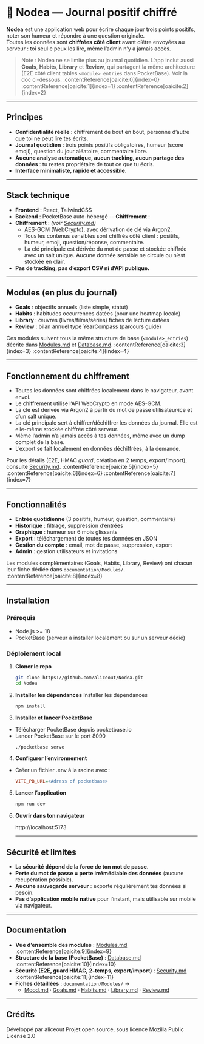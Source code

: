 
 # 🍃 Nodea — Journal positif chiffré
 
 **Nodea** est une application web pour écrire chaque jour trois points positifs, noter son humeur et répondre à une question originale.  
 Toutes les données sont **chiffrées côté client** avant d’être envoyées au serveur : toi seul·e peux les lire, même l’admin n’y a jamais accès.
 
> Note : Nodea ne se limite plus au journal quotidien. L’app inclut aussi **Goals**, **Habits**, **Library** et **Review**, qui partagent la même architecture (E2E côté client  tables `<module>_entries` dans PocketBase). Voir la doc ci-dessous. :contentReference[oaicite:0]{index=0} :contentReference[oaicite:1]{index=1} :contentReference[oaicite:2]{index=2}
 
 ---
 
 ## Principes
 
 - **Confidentialité réelle** : chiffrement de bout en bout, personne d’autre que toi ne peut lire tes écrits.
 - **Journal quotidien** : trois points positifs obligatoires, humeur (score  emoji), question du jour aléatoire, commentaire libre.
 - **Aucune analyse automatique, aucun tracking, aucun partage des données** : tu restes propriétaire de tout ce que tu écris.
 - **Interface minimaliste, rapide et accessible.**
 
 ---
 
 ## Stack technique
 
 - **Frontend** : React, TailwindCSS
 - **Backend** : PocketBase auto-hébergé
-- **Chiffrement** :  
- **Chiffrement** :  *(voir [Security.md](documentation/Security.md))*  
   - AES-GCM (WebCrypto), avec dérivation de clé via Argon2.
   - Tous les contenus sensibles sont chiffrés côté client : positifs, humeur, emoji, question/réponse, commentaire.
   - La clé principale est dérivée du mot de passe et stockée chiffrée avec un salt unique. Aucune donnée sensible ne circule ou n’est stockée en clair.
 - **Pas de tracking, pas d’export CSV ni d’API publique.**
 
---

## Modules (en plus du journal)

- **Goals** : objectifs annuels (liste simple, statut)  
- **Habits** : habitudes  occurrences datées (pour une heatmap locale)  
- **Library** : œuvres (livres/films/séries)  fiches de lecture datées  
- **Review** : bilan annuel type YearCompass (parcours guidé)

Ces modules suivent tous la même structure de base (`<module>_entries`) décrite dans [Modules.md](documentation/Modules.md) et [Database.md](documentation/Database.md). :contentReference[oaicite:3]{index=3} :contentReference[oaicite:4]{index=4}

 ---
 
 ## Fonctionnement du chiffrement
 
 - Toutes les données sont chiffrées localement dans le navigateur, avant envoi.
 - Le chiffrement utilise l’API WebCrypto en mode AES-GCM.
 - La clé est dérivée via Argon2 à partir du mot de passe utilisateur·ice et d’un salt unique.
 - La clé principale sert à chiffrer/déchiffrer les données du journal. Elle est elle-même stockée chiffrée côté serveur.
 - Même l’admin n’a jamais accès à tes données, même avec un dump complet de la base.
 - L’export se fait localement en données déchiffrées, à la demande.
 
Pour les détails (E2E, HMAC *guard*, création en 2 temps, export/import), consulte [Security.md](documentation/Security.md). :contentReference[oaicite:5]{index=5} :contentReference[oaicite:6]{index=6} :contentReference[oaicite:7]{index=7}

 ---
 
 ## Fonctionnalités
 
 - **Entrée quotidienne** (3 positifs, humeur, question, commentaire)
 - **Historique** : filtrage, suppression d’entrées
 - **Graphique** : humeur sur 6 mois glissants
 - **Export** : téléchargement de toutes tes données en JSON
 - **Gestion du compte** : email, mot de passe, suppression, export
 - **Admin** : gestion utilisateurs et invitations
 
Les modules complémentaires (Goals, Habits, Library, Review) ont chacun leur fiche dédiée dans `documentation/Modules/`. :contentReference[oaicite:8]{index=8}

 ---
 
 ## Installation

### Prérequis

- Node.js >= 18
- PocketBase (serveur à installer localement ou sur un serveur dédié)

### Déploiement local

1. **Cloner le repo**  
   ```bash
   git clone https://github.com/aliceout/Nodea.git
   cd Nodea
   ```
2. **Installer les dépendances**
    Installer les dépendances
   ```bash
   npm install
   ```
3. **Installer et lancer PocketBase**
- Télécharger PocketBase depuis pocketbase.io
- Lancer PocketBase sur le port 8090
   ```bash
   ./pocketbase serve
   ```


4. **Configurer l’environnement**
- Créer un fichier .env à la racine avec :
   ```ini
   VITE_PB_URL=<Adress of pocketbase>
   ```
5. **Lancer l’application**
   ```bash
   npm run dev
   ```
6. **Ouvrir dans ton navigateur**

   http://localhost:5173

   ---
 ## Sécurité et limites
 
 - **La sécurité dépend de la force de ton mot de passe**.
 - **Perte du mot de passe = perte irrémédiable des données** (aucune récupération possible).
 - **Aucune sauvegarde serveur** : exporte régulièrement tes données si besoin.
 - **Pas d’application mobile native** pour l’instant, mais utilisable sur mobile via navigateur.
 
---

## Documentation

- **Vue d’ensemble des modules** : [Modules.md](documentation/Modules.md) :contentReference[oaicite:9]{index=9}  
- **Structure de la base (PocketBase)** : [Database.md](documentation/Database.md) :contentReference[oaicite:10]{index=10}  
- **Sécurité (E2E, guard HMAC, 2-temps, export/import)** : [Security.md](documentation/Security.md) :contentReference[oaicite:11]{index=11}  
- **Fiches détaillées** : `documentation/Modules/` →  
  - [Mood.md](documentation/Modules/Mood.md) · [Goals.md](documentation/Modules/Goals.md) · [Habits.md](documentation/Modules/Habits.md) · [Library.md](documentation/Modules/Library.md) · [Review.md](documentation/Modules/Review.md)

 ---
 
 ## Crédits
 
 Développé par aliceout
 Projet open source, sous licence Mozilla Public License 2.0
